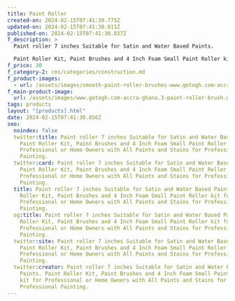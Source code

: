 ```yaml
---
title: Paint Roller
created-on: 2024-02-15T07:41:30.775Z
updated-on: 2024-02-15T07:41:30.811Z
published-on: 2024-02-15T07:41:30.837Z
f_description: >
  Paint roller 7 inches Suitable for Satin and Water Based Paints.

  Paint Roller Kit, Paint Brushes and 4 Inch Foam Small Paint Roller kit for Professional or Home Owners with All Paints and Stains for Professional Painting.
f_price: 30
f_category-2: cms/categories/construction.md
f_product-images:
  - url: /assets/images/smooth-paint-roller-brushes-www.gotogh.com-accra-ghana.3.jpg
f_main-product-image:
  url: /assets/images/www.gotogh.com-accra-ghana.3-paint-roller-brush.webp
tags: products
layout: "[products].html"
date: 2024-02-15T07:41:30.856Z
seo:
  noindex: false
  twitter:title: Paint roller 7 inches Suitable for Satin and Water Based Paints.
    Paint Roller Kit, Paint Brushes and 4 Inch Foam Small Paint Roller kit for
    Professional or Home Owners with All Paints and Stains for Professional
    Painting.
  twitter:card: Paint roller 7 inches Suitable for Satin and Water Based Paints.
    Paint Roller Kit, Paint Brushes and 4 Inch Foam Small Paint Roller kit for
    Professional or Home Owners with All Paints and Stains for Professional
    Painting.
  title: Paint roller 7 inches Suitable for Satin and Water Based Paints. Paint
    Roller Kit, Paint Brushes and 4 Inch Foam Small Paint Roller kit for
    Professional or Home Owners with All Paints and Stains for Professional
    Painting.
  og:title: Paint roller 7 inches Suitable for Satin and Water Based Paints. Paint
    Roller Kit, Paint Brushes and 4 Inch Foam Small Paint Roller kit for
    Professional or Home Owners with All Paints and Stains for Professional
    Painting.
  twitter:site: Paint roller 7 inches Suitable for Satin and Water Based Paints.
    Paint Roller Kit, Paint Brushes and 4 Inch Foam Small Paint Roller kit for
    Professional or Home Owners with All Paints and Stains for Professional
    Painting.
  twitter:creator: Paint roller 7 inches Suitable for Satin and Water Based
    Paints. Paint Roller Kit, Paint Brushes and 4 Inch Foam Small Paint Roller
    kit for Professional or Home Owners with All Paints and Stains for
    Professional Painting.
---
```

